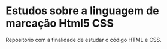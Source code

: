 # Estudos sobre a linguagem de marcação Html5 CSS
Repositório com a finalidade de estudar o código HTML e CSS.

